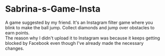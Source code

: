 # Sabrina-s-Game-Insta
A game suggested by my friend. It's an Instagram filter game where you blink to make the ball jump. Collect diamonds and jump over obstacles to earn points.  
The reason why I didn't upload it to Instagram was because it keeps getting blocked by Facebook even though I've already made the necessary changes.
